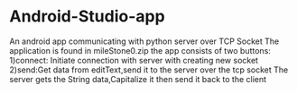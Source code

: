# Android-Studio-app
An android app communicating with python server over TCP Socket
The application is found in mileStone0.zip
the app consists of two buttons:
  1)connect: Initiate connection with server with creating new socket
  2)send:Get data from editText,send it to the server over the tcp socket
The server gets the String data,Capitalize it then send it back to the client
